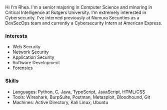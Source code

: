 Hi I'm Rhea. I'm a senior majoring in Computer Science and minoring in Critical Intelligence at Rutgers University. I'm extremely interested in Cybersecurity. I've interned previously at Nomura Securities as a DevSecOps team and currently a Cybersecurity Intern at American Express. 

### Interests
- Web Security
- Network Security
- Application Security
- Software Development
- Forensics

### Skills
- Languages: Python, C, Java, TypeScript, JavaScript, HTML/CSS
- Tools: Wireshark, BurpSuite, Postman, Metasploit, Bloodhound, Git
- Machines: Active Directory, Kali Linux, Ubuntu